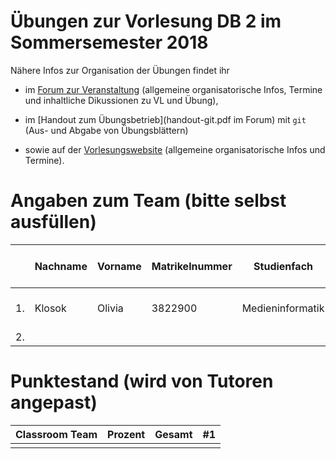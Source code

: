 # Übungen zur Vorlesung DB 2 im Sommersemester 2018

Nähere Infos zur Organisation der Übungen findet ihr

- im [Forum zur Veranstaltung](https://forum-db.informatik.uni-tuebingen.de/c/ss18-db2)
    (allgemeine organisatorische Infos, Termine und inhaltliche Dikussionen zu VL und Übung),

- im [Handout zum Übungsbetrieb](handout-git.pdf im Forum) mit `git`
    (Aus- und Abgabe von Übungsblättern)

- sowie auf der [Vorlesungswebsite](https://db.inf.uni-tuebingen.de/teaching/DB2SS2018.html)
    (allgemeine organisatorische Infos und Termine).

# Angaben zum Team (bitte selbst ausfüllen)

|   | Nachname | Vorname | Matrikelnummer | Studienfach | Studiengang (B.Sc., M.Sc, ...) | Forum Username | Studentische E-Mail       |
|---|----------|---------|----------------|-------------|--------------------------------|----------------|---------------------------|
| 1.|    Klosok      |  Olivia       |   3822900             | Medieninformatik            |     M.Sc.                           |      Oliviazxms          | olivia-magdalena.klosok@student.uni-tuebingen.de |
| 2.|          |         |                |             |                                |                | @student.uni-tuebingen.de |
  
# Punktestand (wird von Tutoren angepast)

| Classroom Team | Prozent     | Gesamt | #1   |
|----------------|-------------|--------|------|
|                |             |        |      |
